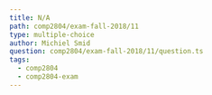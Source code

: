 ```yaml
---
title: N/A
path: comp2804/exam-fall-2018/11
type: multiple-choice
author: Michiel Smid
question: comp2804/exam-fall-2018/11/question.ts
tags:
  - comp2804
  - comp2804-exam
---
```

